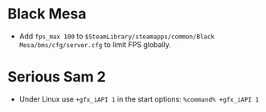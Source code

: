 # Black Mesa
* Add `fps_max 100` to `$SteamLibrary/steamapps/common/Black Mesa/bms/cfg/server.cfg` to limit FPS globally.
# Serious Sam 2
* Under Linux use `+gfx_iAPI 1` in the start options: `%command% +gfx_iAPI 1`